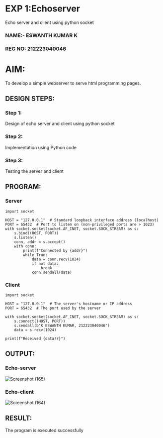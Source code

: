 # EXP 1:Echoserver

Echo server and client using python socket

### NAME:- ESWANTH KUMAR K
### REG NO: 212223040046

# AIM:

To develop a simple webserver to serve html programming pages.

## DESIGN STEPS:

### Step 1:

Design of echo server and client using python socket

### Step 2:

Implementation using Python code

### Step 3:

Testing the server and client 

## PROGRAM:
### Server
```
import socket

HOST = "127.0.0.1"  # Standard loopback interface address (localhost)
PORT = 65432  # Port to listen on (non-privileged ports are > 1023)
with socket.socket(socket.AF_INET, socket.SOCK_STREAM) as s:
    s.bind((HOST, PORT))
    s.listen()
    conn, addr = s.accept()
    with conn:
        print(f"Connected by {addr}")
        while True:
            data = conn.recv(1024)
            if not data:
                break
            conn.sendall(data)
```

### Client
```
import socket

HOST = "127.0.0.1"  # The server's hostname or IP address
PORT = 65432  # The port used by the server

with socket.socket(socket.AF_INET, socket.SOCK_STREAM) as s:
    s.connect((HOST, PORT))
    s.sendall(b"K ESWANTH KUMAR, 212223040046")
    data = s.recv(1024)

print(f"Received {data!r}")
```

## OUTPUT:
### Echo-server
![Screenshot (165)](https://github.com/user-attachments/assets/69347ca1-5bde-4267-a3ae-e3e279c5107c)

### Echo-client
![Screenshot (164)](https://github.com/user-attachments/assets/4359c660-3d3e-4dad-8210-a7f6ab23f635)

## RESULT:
The program is executed successfully
